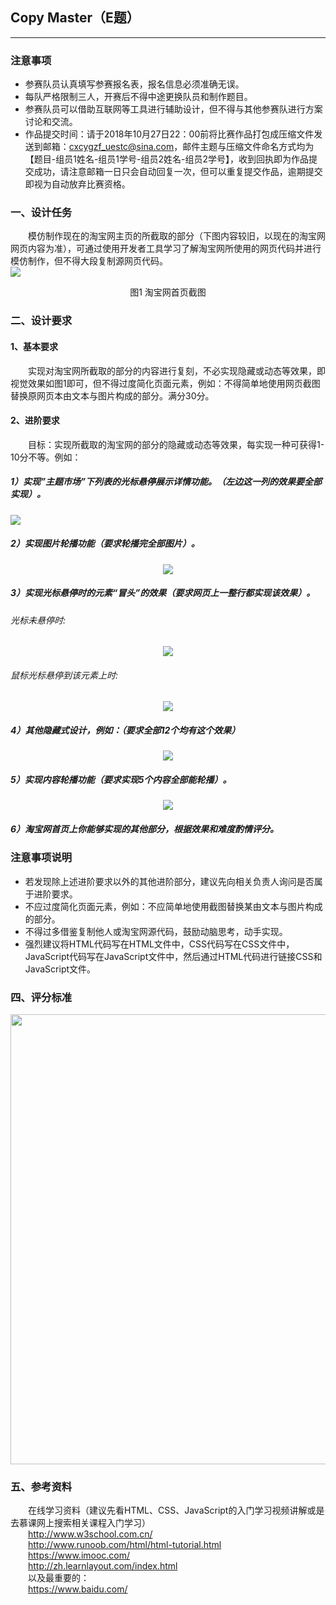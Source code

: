 ## Copy Master（E题）

---
### 注意事项
- 参赛队员认真填写参赛报名表，报名信息必须准确无误。  
- 每队严格限制三人，开赛后不得中途更换队员和制作题目。  
- 参赛队员可以借助互联网等工具进行辅助设计，但不得与其他参赛队进行方案讨论和交流。  
- 作品提交时间：请于2018年10月27日22：00前将比赛作品打包成压缩文件发送到邮箱：cxcygzf_uestc@sina.com，邮件主题与压缩文件命名方式均为【题目-组员1姓名-组员1学号-组员2姓名-组员2学号】，收到回执即为作品提交成功，请注意邮箱一日只会自动回复一次，但可以重复提交作品，逾期提交即视为自动放弃比赛资格。  
  
### 一、设计任务
&emsp;&emsp;模仿制作现在的淘宝网主页的所截取的部分（下图内容较旧，以现在的淘宝网网页内容为准），可通过使用开发者工具学习了解淘宝网所使用的网页代码并进行模仿制作，但不得大段复制源网页代码。  
![](https://github.com/CXCYGZF-UESTC/SME_2018/raw/master/%E5%89%8D%E7%AB%AF%20%C2%B7%20%E8%BF%9B%E9%98%B6%E9%A2%98/picture/%E5%9B%BE%E4%B8%80.png)  
<p align="center">
 图1 淘宝网首页截图<br />
</p>  

### 二、设计要求
#### 1、基本要求
&emsp;&emsp;实现对淘宝网所截取的部分的内容进行复刻，不必实现隐藏或动态等效果，即视觉效果如图1即可，但不得过度简化页面元素，例如：不得简单地使用网页截图替换原网页本由文本与图片构成的部分。满分30分。  
#### 2、进阶要求
&emsp;&emsp;目标：实现所截取的淘宝网的部分的隐藏或动态等效果，每实现一种可获得1-10分不等。例如：  
##### 1）实现”主题市场”下列表的光标悬停展示详情功能。（左边这一列的效果要全部实现）。
![](https://github.com/CXCYGZF-UESTC/SME_2018/raw/master/%E5%89%8D%E7%AB%AF%20%C2%B7%20%E8%BF%9B%E9%98%B6%E9%A2%98/picture/%E5%9B%BE%E4%BA%8C.png)  
##### 2）实现图片轮播功能（要求轮播完全部图片）。  
<p align="center">
 <img src="https://github.com/CXCYGZF-UESTC/SME_2018/raw/master/%E5%89%8D%E7%AB%AF%20%C2%B7%20%E8%BF%9B%E9%98%B6%E9%A2%98/picture/%E5%9B%BE%E4%B8%89.png">
</p>  

##### 3）实现光标悬停时的元素“冒头”的效果（要求网页上一整行都实现该效果）。  

###### 光标未悬停时:  
<p align="center">
 <img src="https://github.com/CXCYGZF-UESTC/SME_2018/raw/master/%E5%89%8D%E7%AB%AF%20%C2%B7%20%E8%BF%9B%E9%98%B6%E9%A2%98/picture/%E5%9B%BE%E5%9B%9B.png">
</p>  

###### 鼠标光标悬停到该元素上时:  
<p align="center">
 <img src="https://github.com/CXCYGZF-UESTC/SME_2018/raw/master/%E5%89%8D%E7%AB%AF%20%C2%B7%20%E8%BF%9B%E9%98%B6%E9%A2%98/picture/%E5%9B%BE%E4%BA%94.png">
</p>  

##### 4）其他隐藏式设计，例如：（要求全部12个均有这个效果）  
<p align="center">
 <img src="https://github.com/CXCYGZF-UESTC/SME_2018/raw/master/%E5%89%8D%E7%AB%AF%20%C2%B7%20%E8%BF%9B%E9%98%B6%E9%A2%98/picture/%E5%9B%BE%E5%85%AD.png">
</p>  

##### 5）实现内容轮播功能（要求实现5个内容全部能轮播）。  
<p align="center">
 <img src="https://github.com/hanwen9663uestc/SICETA_2018/raw/master/E%E9%A2%98%20Copy%20master/picture/%E5%9B%BE%E4%B8%83.png">
</p>  
  
##### 6）淘宝网首页上你能够实现的其他部分，根据效果和难度酌情评分。  
### 注意事项说明
- 若发现除上述进阶要求以外的其他进阶部分，建议先向相关负责人询问是否属于进阶要求。  
- 不应过度简化页面元素，例如：不应简单地使用截图替换某由文本与图片构成的部分。  
- 不得过多借鉴复制他人或淘宝网源代码，鼓励动脑思考，动手实现。  
- 强烈建议将HTML代码写在HTML文件中，CSS代码写在CSS文件中，JavaScript代码写在JavaScript文件中，然后通过HTML代码进行链接CSS和JavaScript文件。  
  
### 四、评分标准
<p align="center">
 <img src="https://github.com/hanwen9663uestc/SICETA_2018/raw/master/E%E9%A2%98%20Copy%20master/picture/%E5%9B%BE%E5%85%AB.png" width="720">
</p>   
  
### 五、参考资料
&emsp;&emsp;在线学习资料（建议先看HTML、CSS、JavaScript的入门学习视频讲解或是去慕课网上搜索相关课程入门学习）  
&emsp;&emsp;http://www.w3school.com.cn/  
&emsp;&emsp;http://www.runoob.com/html/html-tutorial.html  
&emsp;&emsp;https://www.imooc.com/  
&emsp;&emsp;http://zh.learnlayout.com/index.html  
&emsp;&emsp;以及最重要的：  
&emsp;&emsp;https://www.baidu.com/  

